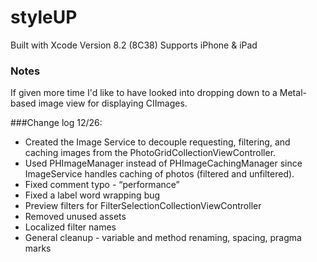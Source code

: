 # styleUP
Built with Xcode Version 8.2 (8C38)
Supports iPhone & iPad

### Notes
If given more time I'd like to have looked into dropping down to a Metal-based image view for displaying CIImages.

###Change log 12/26:
* Created the Image Service to decouple requesting, filtering, and caching images from the PhotoGridCollectionViewController.
* Used PHImageManager instead of PHImageCachingManager since ImageService handles caching of photos (filtered and unfiltered). 
* Fixed comment typo - “performance”
* Fixed a label word wrapping bug
* Preview filters for FilterSelectionCollectionViewController
* Removed unused assets
* Localized filter names
* General cleanup - variable and method renaming, spacing, pragma marks